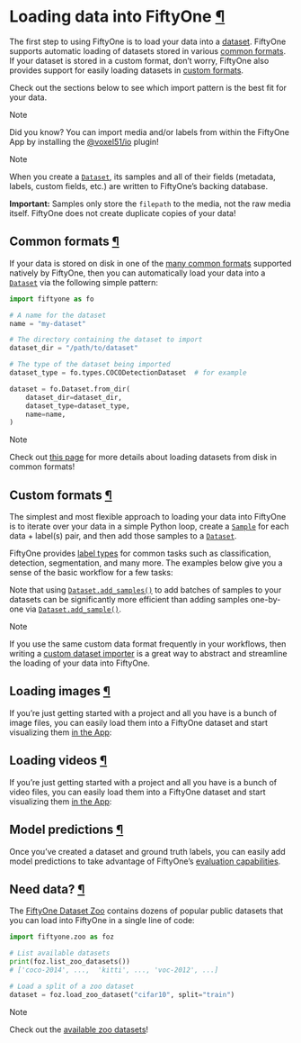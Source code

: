 # Loading data into FiftyOne [¶](\#loading-data-into-fiftyone "Permalink to this headline")

The first step to using FiftyOne is to load your data into a
[dataset](../using_datasets.html#using-datasets). FiftyOne supports automatic loading of
datasets stored in various [common formats](datasets.html#supported-import-formats).
If your dataset is stored in a custom format, don’t worry, FiftyOne also
provides support for easily loading datasets in
[custom formats](#loading-custom-datasets).

Check out the sections below to see which import pattern is the best fit for
your data.

Note

Did you know? You can import media and/or labels from within the FiftyOne
App by installing the
[@voxel51/io](https://github.com/voxel51/fiftyone-plugins/tree/main/plugins/io)
plugin!

Note

When you create a [`Dataset`](../../api/fiftyone.core.dataset.html#fiftyone.core.dataset.Dataset "fiftyone.core.dataset.Dataset"), its samples and all of their fields (metadata,
labels, custom fields, etc.) are written to FiftyOne’s backing database.

**Important:** Samples only store the `filepath` to the media, not the
raw media itself. FiftyOne does not create duplicate copies of your data!

## Common formats [¶](\#common-formats "Permalink to this headline")

If your data is stored on disk in one of the
[many common formats](datasets.html#supported-import-formats) supported natively by
FiftyOne, then you can automatically load your data into a [`Dataset`](../../api/fiftyone.core.dataset.html#fiftyone.core.dataset.Dataset "fiftyone.core.dataset.Dataset") via the
following simple pattern:

```python
import fiftyone as fo

# A name for the dataset
name = "my-dataset"

# The directory containing the dataset to import
dataset_dir = "/path/to/dataset"

# The type of the dataset being imported
dataset_type = fo.types.COCODetectionDataset  # for example

dataset = fo.Dataset.from_dir(
    dataset_dir=dataset_dir,
    dataset_type=dataset_type,
    name=name,
)

```

Note

Check out [this page](datasets.html#loading-datasets-from-disk) for more details
about loading datasets from disk in common formats!

## Custom formats [¶](\#custom-formats "Permalink to this headline")

The simplest and most flexible approach to loading your data into FiftyOne is
to iterate over your data in a simple Python loop, create a [`Sample`](../../api/fiftyone.core.sample.html#fiftyone.core.sample.Sample "fiftyone.core.sample.Sample") for each
data + label(s) pair, and then add those samples to a [`Dataset`](../../api/fiftyone.core.dataset.html#fiftyone.core.dataset.Dataset "fiftyone.core.dataset.Dataset").

FiftyOne provides [label types](../using_datasets.html#using-labels) for common tasks such as
classification, detection, segmentation, and many more. The examples below
give you a sense of the basic workflow for a few tasks:

Note that using [`Dataset.add_samples()`](../../api/fiftyone.core.dataset.html#fiftyone.core.dataset.Dataset.add_samples "fiftyone.core.dataset.Dataset.add_samples")
to add batches of samples to your datasets can be significantly more efficient
than adding samples one-by-one via
[`Dataset.add_sample()`](../../api/fiftyone.core.dataset.html#fiftyone.core.dataset.Dataset.add_sample "fiftyone.core.dataset.Dataset.add_sample").

Note

If you use the same custom data format frequently in your workflows, then
writing a [custom dataset importer](datasets.html#custom-dataset-importer) is a
great way to abstract and streamline the loading of your data into
FiftyOne.

## Loading images [¶](\#loading-images "Permalink to this headline")

If you’re just getting started with a project and all you have is a bunch of
image files, you can easily load them into a FiftyOne dataset and start
visualizing them [in the App](../app.html#fiftyone-app):

## Loading videos [¶](\#loading-videos "Permalink to this headline")

If you’re just getting started with a project and all you have is a bunch of
video files, you can easily load them into a FiftyOne dataset and start
visualizing them [in the App](../app.html#fiftyone-app):

## Model predictions [¶](\#model-predictions "Permalink to this headline")

Once you’ve created a dataset and ground truth labels, you can easily add model
predictions to take advantage of FiftyOne’s
[evaluation capabilities](../evaluation.html#evaluating-models).

## Need data? [¶](\#need-data "Permalink to this headline")

The [FiftyOne Dataset Zoo](../../dataset_zoo/index.html#dataset-zoo) contains dozens of popular public
datasets that you can load into FiftyOne in a single line of code:

```python
import fiftyone.zoo as foz

# List available datasets
print(foz.list_zoo_datasets())
# ['coco-2014', ...,  'kitti', ..., 'voc-2012', ...]

# Load a split of a zoo dataset
dataset = foz.load_zoo_dataset("cifar10", split="train")

```

Note

Check out the [available zoo datasets](../../dataset_zoo/datasets.html#dataset-zoo-datasets)!

